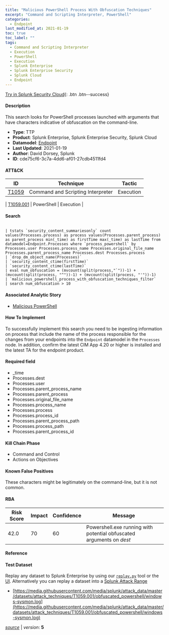 ```yaml
---
title: "Malicious PowerShell Process With Obfuscation Techniques"
excerpt: "Command and Scripting Interpreter, PowerShell"
categories:
  - Endpoint
last_modified_at: 2021-01-19
toc: true
toc_label: ""
tags:
  - Command and Scripting Interpreter
  - Execution
  - PowerShell
  - Execution
  - Splunk Enterprise
  - Splunk Enterprise Security
  - Splunk Cloud
  - Endpoint
---
```




[Try in Splunk Security Cloud](https://www.splunk.com/en_us/cyber-security.html){: .btn .btn--success}

#### Description

This search looks for PowerShell processes launched with arguments that have characters indicative of obfuscation on the command-line.

- **Type**: TTP
- **Product**: Splunk Enterprise, Splunk Enterprise Security, Splunk Cloud
- **Datamodel**: [Endpoint](https://docs.splunk.com/Documentation/CIM/latest/User/Endpoint)
- **Last Updated**: 2021-01-19
- **Author**: David Dorsey, Splunk
- **ID**: cde75cf6-3c7a-4dd6-af01-27cdb4511fd4


#### ATT&CK

| ID          | Technique   | Tactic         |
| ----------- | ----------- |--------------- |
| [T1059](https://attack.mitre.org/techniques/T1059/) | Command and Scripting Interpreter | Execution |



| [T1059.001](https://attack.mitre.org/techniques/T1059/001/) | PowerShell | Execution |





#### Search

```

| tstats `security_content_summariesonly` count values(Processes.process) as process values(Processes.parent_process) as parent_process min(_time) as firstTime max(_time) as lastTime from datamodel=Endpoint.Processes where `process_powershell` by Processes.user Processes.process_name Processes.original_file_name Processes.parent_process_name Processes.dest Processes.process 
| `drop_dm_object_name(Processes)` 
| `security_content_ctime(firstTime)`
| `security_content_ctime(lastTime)`
| eval num_obfuscation = (mvcount(split(process,"`"))-1) + (mvcount(split(process, "^"))-1) + (mvcount(split(process, "'"))-1) 
| `malicious_powershell_process_with_obfuscation_techniques_filter` 
| search num_obfuscation > 10 
```

#### Associated Analytic Story
* [Malicious PowerShell](/stories/malicious_powershell)


#### How To Implement
To successfully implement this search you need to be ingesting information on process that include the name of the process responsible for the changes from your endpoints into the `Endpoint` datamodel in the `Processes` node. In addition, confirm the latest CIM App 4.20 or higher is installed and the latest TA for the endpoint product.

#### Required field
* _time
* Processes.dest
* Processes.user
* Processes.parent_process_name
* Processes.parent_process
* Processes.original_file_name
* Processes.process_name
* Processes.process
* Processes.process_id
* Processes.parent_process_path
* Processes.process_path
* Processes.parent_process_id


#### Kill Chain Phase
* Command and Control
* Actions on Objectives


#### Known False Positives
These characters might be legitimately on the command-line, but it is not common.


#### RBA

| Risk Score  | Impact      | Confidence   | Message      |
| ----------- | ----------- |--------------|--------------|
| 42.0 | 70 | 60 | Powershell.exe running with potential obfuscated arguments on $dest$ |




#### Reference


#### Test Dataset
Replay any dataset to Splunk Enterprise by using our [`replay.py`](https://github.com/splunk/attack_data#using-replaypy) tool or the [UI](https://github.com/splunk/attack_data#using-ui).
Alternatively you can replay a dataset into a [Splunk Attack Range](https://github.com/splunk/attack_range#replay-dumps-into-attack-range-splunk-server)

* [https://media.githubusercontent.com/media/splunk/attack_data/master/datasets/attack_techniques/T1059.001/obfuscated_powershell/windows-sysmon.log](https://media.githubusercontent.com/media/splunk/attack_data/master/datasets/attack_techniques/T1059.001/obfuscated_powershell/windows-sysmon.log)


[*source*](https://github.com/splunk/security_content/tree/develop/detections/endpoint/malicious_powershell_process_with_obfuscation_techniques.yml) \| *version*: **5**